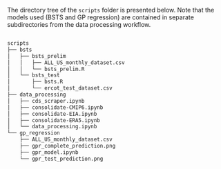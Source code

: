 The directory tree of the `scripts` folder is presented below. Note that the models used (BSTS and GP regression) are contained in separate subdirectories from the data processing workflow.

``` bash

scripts
├── bsts
│   ├── bsts_prelim
│   │   ├── ALL_US_monthly_dataset.csv
│   │   └── bsts_prelim.R
│   └── bsts_test
│       ├── bsts.R
│       └── ercot_test_dataset.csv
├── data_processing
│   ├── cds_scraper.ipynb
│   ├── consolidate-CMIP6.ipynb
│   ├── consolidate-EIA.ipynb
│   ├── consolidate-ERA5.ipynb
│   └── data_processing.ipynb
└── gp_regression
    ├── ALL_US_monthly_dataset.csv
    ├── gpr_complete_prediction.png
    ├── gpr_model.ipynb
    └── gpr_test_prediction.png

```
